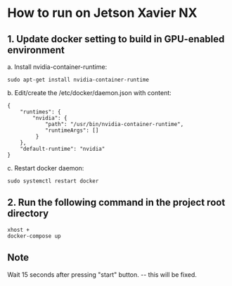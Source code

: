# How to run on Jetson Xavier NX

## 1. Update docker setting to build in GPU-enabled environment

a. Install nvidia-container-runtime:

```
sudo apt-get install nvidia-container-runtime
```

b. Edit/create the /etc/docker/daemon.json with content:
```
{
    "runtimes": {
        "nvidia": {
            "path": "/usr/bin/nvidia-container-runtime",
            "runtimeArgs": []
         } 
    },
    "default-runtime": "nvidia" 
}
```
c. Restart docker daemon:

```
sudo systemctl restart docker
```

## 2. Run the following command in the project root directory
```
xhost + 
docker-compose up
```

## Note 
Wait 15 seconds after pressing "start" button. -- this will be fixed.
